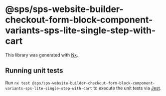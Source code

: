 # @sps/sps-website-builder-checkout-form-block-component-variants-sps-lite-single-step-with-cart

This library was generated with [Nx](https://nx.dev).

## Running unit tests

Run `nx test @sps/sps-website-builder-checkout-form-block-component-variants-sps-lite-single-step-with-cart` to execute the unit tests via [Jest](https://jestjs.io).
